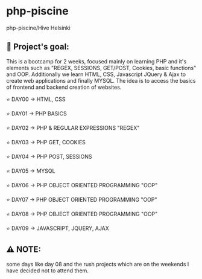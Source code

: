 # php-piscine
php-piscine/Hive Helsinki

## :diamond_shape_with_a_dot_inside: **Project's goal:**

This is a bootcamp for 2 weeks, focused mainly on learning PHP and it's elements such as "REGEX, SESSIONS, GET/POST, Cookies, basic functions" and OOP. Additionally we learn HTML, CSS, Javascript JQuery & Ajax to create web applications and finally MYSQL. The idea is to access the basics of frontend and backend creation of websites.

⭐️ DAY00 -> HTML, CSS

⭐️ DAY01 -> PHP BASICS

⭐️ DAY02 -> PHP & REGULAR EXPRESSIONS "REGEX"

⭐️ DAY03 -> PHP GET, COOKIES

⭐️ DAY04 -> PHP POST, SESSIONS

⭐️ DAY05 -> MYSQL

⭐️ DAY06 -> PHP OBJECT ORIENTED PROGRAMMING "OOP"

⭐️ DAY07 -> PHP OBJECT ORIENTED PROGRAMMING "OOP"

⭐️ DAY08 -> PHP OBJECT ORIENTED PROGRAMMING "OOP"

⭐️ DAY09 -> JAVASCRIPT, JQUERY, AJAX

## :warning: **NOTE:**

some days like day 08 and the rush projects which are on the weekends I have decided not to attend them.
